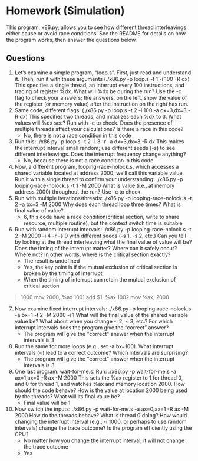 # Homework (Simulation)
This program, x86.py, allows you to see how different thread interleavings either cause or avoid race conditions. See the README for details on how the program works, then answer the questions below.
## Questions
1. Let’s examine a simple program, “loop.s”. First, just read and understand it. Then, run it with these arguments (./x86.py -p loop.s -t 1 -i 100 -R dx) This specifies a single thread, an interrupt every 100 instructions, and tracing of register %dx. What will %dx be during the run? Use the -c flag to check your answers; the answers, on the left, show the value of the register (or memory value) after the instruction on the right has run.
2. Same code, different flags: (./x86.py -p loop.s -t 2 -i 100 -a dx=3,dx=3 -R dx) This specifies two threads, and initializes each %dx to 3. What values will %dx see? Run with -c to check. Does the presence of multiple threads affect your calculations? Is there a race in this code?
    - No, there is not a race condition in this code
3. Run this: ./x86.py -p loop.s -t 2 -i 3 -r -a dx=3,dx=3 -R dx This makes the interrupt interval small random; use different seeds (-s) to see different interleavings. Does the interrupt frequency change anything?
    - No, because there is not a race condition in this code
4. Now, a different program, looping-race-nolock.s, which accesses a shared variable located at address 2000; we’ll call this variable value. Run it with a single thread to confirm your understanding: ./x86.py -p looping-race-nolock.s -t 1 -M 2000 What is value (i.e., at memory address 2000) throughout the run? Use -c to check.
5. Run with multiple iterations/threads: ./x86.py -p looping-race-nolock.s -t 2 -a bx=3 -M 2000 Why does each thread loop three times? What is final value of value?
    - 6, this code have a race condition(critical section, write to share resource, multiple routine), but
      the context switch time is suitable
6. Run with random interrupt intervals: ./x86.py -p looping-race-nolock.s -t 2 -M 2000 -i 4 -r -s 0 with different seeds (-s 1, -s 2, etc.) Can you tell by looking at the thread interleaving what the final value of value will be? Does the timing of the interrupt matter? Where can it safely occur? Where not? In other words, where is the critical section exactly?
   - The result is undefined
   - Yes, the key point is if the mutual exclusion of critical section is broken by the timing of interrupt
   - When the timing of interrupt can retain the mutual exclusion of critical section
>  1000 mov 2000, %ax
>  1001 add $1, %ax
>  1002 mov %ax, 2000 

7. Now examine fixed interrupt intervals: ./x86.py -p looping-race-nolock.s -a bx=1 -t 2 -M 2000 -i 1 What will the final value of the shared variable value be? What about when you change -i 2, -i 3, etc.? For which interrupt intervals does the program give the “correct” answer?
    -  The program will give the "correct" answer when the interrupt intervals is 3
8. Run the same for more loops (e.g., set -a bx=100). What interrupt intervals (-i) lead to a correct outcome? Which intervals are surprising?
    - The program will give the "correct" answer when the interrupt intervals is 3
9.  One last program: wait-for-me.s. Run: ./x86.py -p wait-for-me.s -a ax=1,ax=0 -R ax -M 2000 This sets the %ax register to 1 for thread 0, and 0 for thread 1, and watches %ax and memory location 2000. How should the code behave? How is the value at location 2000 being used by the threads? What will its
final value be?
    - Final value will be 1
10. Now switch the inputs: ./x86.py -p wait-for-me.s -a ax=0,ax=1 -R ax -M 2000 How do the threads behave? What is thread 0 doing? How would changing the interrupt interval (e.g., -i 1000, or perhaps to use random intervals) change the trace outcome? Is the program efficiently using the CPU?
    - No matter how you change the interrupt interval, it will not change the trace outcome
    - Yes